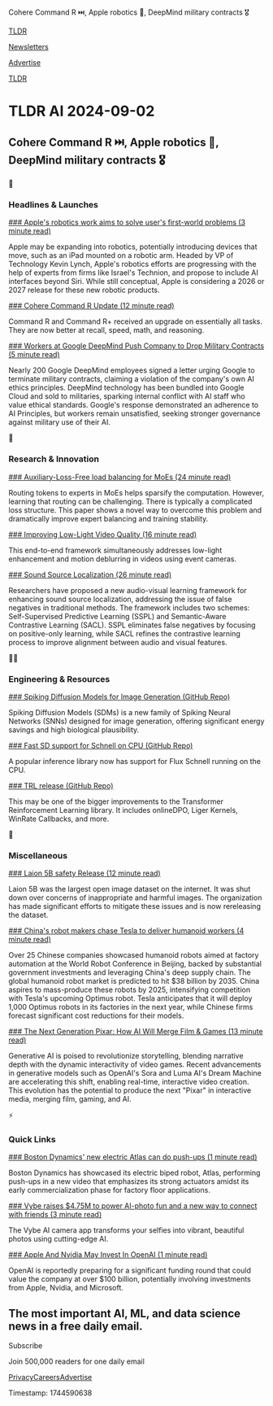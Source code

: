 Cohere Command R ⏭️, Apple robotics 🤖, DeepMind military contracts 🎖️

[TLDR](/)

[Newsletters](/newsletters)

[Advertise](https://advertise.tldr.tech/)

[TLDR](/)

# TLDR AI 2024-09-02

## Cohere Command R ⏭️, Apple robotics 🤖, DeepMind military contracts 🎖️

🚀

### Headlines & Launches

[### Apple's robotics work aims to solve user's first-world problems (3 minute read)](https://appleinsider.com/articles/24/08/25/first-world-problems-drives-apples-robotics-development?utm_source=tldrai)

Apple may be expanding into robotics, potentially introducing devices that move, such as an iPad mounted on a robotic arm. Headed by VP of Technology Kevin Lynch, Apple's robotics efforts are progressing with the help of experts from firms like Israel's Technion, and propose to include AI interfaces beyond Siri. While still conceptual, Apple is considering a 2026 or 2027 release for these new robotic products.

[### Cohere Command R Update (12 minute read)](https://cohere.com/blog/command-series-0824?utm_source=tldrai)

Command R and Command R+ received an upgrade on essentially all tasks. They are now better at recall, speed, math, and reasoning.

[### Workers at Google DeepMind Push Company to Drop Military Contracts (5 minute read)](https://time.com/7013685/google-ai-deepmind-military-contracts-israel/?utm_source=tldrai)

Nearly 200 Google DeepMind employees signed a letter urging Google to terminate military contracts, claiming a violation of the company's own AI ethics principles. DeepMind technology has been bundled into Google Cloud and sold to militaries, sparking internal conflict with AI staff who value ethical standards. Google's response demonstrated an adherence to AI Principles, but workers remain unsatisfied, seeking stronger governance against military use of their AI.

🧠

### Research & Innovation

[### Auxiliary-Loss-Free load balancing for MoEs (24 minute read)](https://arxiv.org/abs/2408.15664?utm_source=tldrai)

Routing tokens to experts in MoEs helps sparsify the computation. However, learning that routing can be challenging. There is typically a complicated loss structure. This paper shows a novel way to overcome this problem and dramatically improve expert balancing and training stability.

[### Improving Low-Light Video Quality (16 minute read)](https://arxiv.org/abs/2408.14916v1?utm_source=tldrai)

This end-to-end framework simultaneously addresses low-light enhancement and motion deblurring in videos using event cameras.

[### Sound Source Localization (26 minute read)](https://arxiv.org/abs/2408.16448v1?utm_source=tldrai)

Researchers have proposed a new audio-visual learning framework for enhancing sound source localization, addressing the issue of false negatives in traditional methods. The framework includes two schemes: Self-Supervised Predictive Learning (SSPL) and Semantic-Aware Contrastive Learning (SACL). SSPL eliminates false negatives by focusing on positive-only learning, while SACL refines the contrastive learning process to improve alignment between audio and visual features.

👨‍💻

### Engineering & Resources

[### Spiking Diffusion Models for Image Generation (GitHub Repo)](https://github.com/andycao1125/sdm?utm_source=tldrai)

Spiking Diffusion Models (SDMs) is a new family of Spiking Neural Networks (SNNs) designed for image generation, offering significant energy savings and high biological plausibility.

[### Fast SD support for Schnell on CPU (GitHub Repo)](https://github.com/rupeshs/fastsdcpu?tab=readme-ov-file#flux1-schnell-openvino-support&amp;utm_source=tldrai)

A popular inference library now has support for Flux Schnell running on the CPU.

[### TRL release (GitHub Repo)](https://github.com/huggingface/trl/releases/tag/v0.10.1?utm_source=tldrai)

This may be one of the bigger improvements to the Transformer Reinforcement Learning library. It includes onlineDPO, Liger Kernels, WinRate Callbacks, and more.

🎁

### Miscellaneous

[### Laion 5B safety Release (12 minute read)](https://laion.ai/blog/relaion-5b/?utm_source=tldrai)

Laion 5B was the largest open image dataset on the internet. It was shut down over concerns of inappropriate and harmful images. The organization has made significant efforts to mitigate these issues and is now rereleasing the dataset.

[### China's robot makers chase Tesla to deliver humanoid workers (4 minute read)](https://www.reuters.com/technology/chinas-robot-makers-chase-tesla-deliver-humanoid-workers-2024-08-23/?utm_source=tldrai)

Over 25 Chinese companies showcased humanoid robots aimed at factory automation at the World Robot Conference in Beijing, backed by substantial government investments and leveraging China's deep supply chain. The global humanoid robot market is predicted to hit $38 billion by 2035. China aspires to mass-produce these robots by 2025, intensifying competition with Tesla's upcoming Optimus robot. Tesla anticipates that it will deploy 1,000 Optimus robots in its factories in the next year, while Chinese firms forecast significant cost reductions for their models.

[### The Next Generation Pixar: How AI Will Merge Film & Games (13 minute read)](https://a16z.com/the-next-generation-pixar/?utm_source=tldrai)

Generative AI is poised to revolutionize storytelling, blending narrative depth with the dynamic interactivity of video games. Recent advancements in generative models such as OpenAI's Sora and Luma AI's Dream Machine are accelerating this shift, enabling real-time, interactive video creation. This evolution has the potential to produce the next "Pixar" in interactive media, merging film, gaming, and AI.

⚡️

### Quick Links

[### Boston Dynamics' new electric Atlas can do push-ups (1 minute read)](https://techcrunch.com/2024/08/22/boston-dynamics-new-electric-atlas-can-do-push-ups/?utm_source=tldrai)

Boston Dynamics has showcased its electric biped robot, Atlas, performing push-ups in a new video that emphasizes its strong actuators amidst its early commercialization phase for factory floor applications.

[### Vybe raises $4.75M to power AI-photo fun and a new way to connect with friends (3 minute read)](https://techcrunch.com/2024/08/29/two-oxford-phds-are-building-an-app-to-let-you-remix-photos-into-memes/?utm_source=tldrai)

The Vybe AI camera app transforms your selfies into vibrant, beautiful photos using cutting-edge AI.

[### Apple And Nvidia May Invest In OpenAI (1 minute read)](https://www.theverge.com/2024/8/29/24231626/apple-nvidia-openai-invest-microsoft?utm_source=tldrai)

OpenAI is reportedly preparing for a significant funding round that could value the company at over $100 billion, potentially involving investments from Apple, Nvidia, and Microsoft.

## The most important AI, ML, and data science news in a free daily email.

Subscribe

Join 500,000 readers for one daily email

[Privacy](/privacy)[Careers](https://jobs.ashbyhq.com/tldr.tech)[Advertise](/ai/advertise)

Timestamp: 1744590638